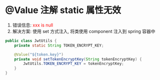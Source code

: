 # @Value 注解 static 属性无效

1. 错误信息: <span style='color: red'>xxx is null</span>
2. 解决方案: 使用 set 方式注入, 将类使用 component 注入到 spring 容器中

```java
public class JwtUtils {
    private static String TOKEN_ENCRYPT_KEY;

    @Value("${token.key}")
    private void setTokenEncryptKey(String tokenEncryptKey) {
        JwtUtils.TOKEN_ENCRYPT_KEY = tokenEncryptKey;
    }
}
```

